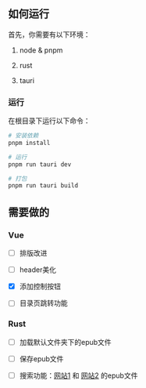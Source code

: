 ## 如何运行

首先，你需要有以下环境：

1. node & pnpm

2. rust

3. tauri

### 运行

在根目录下运行以下命令：

```bash
# 安装依赖
pnpm install
```

```bash
# 运行
pnpm run tauri dev
```

```bash
# 打包
pnpm run tauri build
```

## 需要做的

### Vue

- [ ] 排版改进

- [ ] header美化

- [x] 添加控制按钮

- [ ] 目录页跳转功能

### Rust

- [ ] 加载默认文件夹下的epub文件

- [ ] 保存epub文件

- [ ] 搜索功能：[网站1](https://digilibraries.com/) 和 [网站2](https://www.gutenberg.org/) 的epub文件
